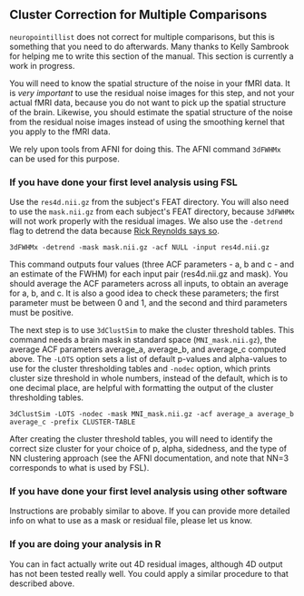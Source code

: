 ## Cluster Correction for Multiple Comparisons

`neuropointillist` does not correct for multiple comparisons, but this
is something that you need to do afterwards. Many thanks to Kelly
Sambrook for helping me to write this section of the manual. This
section is currently a work in progress.

You will need to know the spatial structure of the noise in your fMRI
data. It is *very important* to use the residual noise images for this
step, and not your actual fMRI data, because you do not want to pick
up the spatial structure of the brain. Likewise, you should estimate
the spatial structure of the noise from the residual noise images
instead of using the smoothing kernel that you apply to the fMRI data.

We rely upon tools from AFNI for doing this. The AFNI command `3dFWHMx`  can be used for this purpose. 

### If you have done your first level analysis using FSL
Use the `res4d.nii.gz` from the subject's FEAT directory. You will also need to use the `mask.nii.gz` from each subject's FEAT directory, because `3dFWHMx` will not work properly with the residual images. We also use the `-detrend` flag to detrend the data because [Rick Reynolds says so](https://afni.nimh.nih.gov/afni/community/board/read.php?1,150464,150469#msg-150469).

`3dFWHMx -detrend -mask mask.nii.gz -acf NULL -input res4d.nii.gz`

This command outputs four values (three ACF parameters - a, b and c -  and an estimate
of the FWHM) for each input pair (res4d.nii.gz and mask). You should
average the ACF parameters across all inputs, to obtain an average for a, b, and c. It is also a good idea to check these parameters; the first parameter must be between 0 and 1, and the second and third parameters must be positive.

The next step is to use `3dClustSim` to make the cluster threshold
tables. This command needs a brain mask in standard space (`MNI_mask.nii.gz`), the average ACF parameters average_a, average_b, and average_c computed above. 
The `-LOTS` option sets a list of default p-values and alpha-values to use for the cluster thresholding tables and `-nodec` option, which prints cluster size threshold in whole numbers, instead of the default, which is to one decimal place, are helpful with formatting the output of the cluster thresholding tables.

`3dClustSim -LOTS -nodec -mask MNI_mask.nii.gz -acf average_a average_b average_c -prefix CLUSTER-TABLE`


After creating the cluster threshold tables, you will need to identify
the correct size cluster for your choice of p, alpha, sidedness, and
the type of NN clustering approach (see the AFNI documentation, and
note that NN=3 corresponds to what is used by FSL).

### If you have done your first level analysis using other software
Instructions are probably similar to above. If you can provide more detailed info on what to use as a mask or residual file, please let us know.

### If you are doing your analysis in R 
You can in fact actually write out 4D residual images, although 4D output has not been tested really well. You could apply a similar procedure to that described above.
